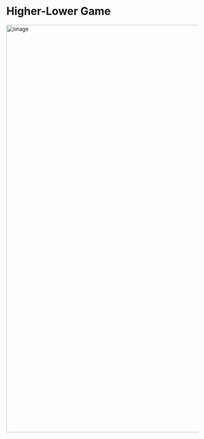 # Higher-Lower Game

<img width="1068" alt="image" src="https://github.com/user-attachments/assets/128f6392-96e9-411e-bfdd-a18d7c715051">
